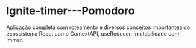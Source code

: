 # Ignite-timer---Pomodoro
Aplicação completa com roteamento e diversos conceitos importantes do ecossistema React como ContextAPI, useReducer, Imutabilidade com immer.
